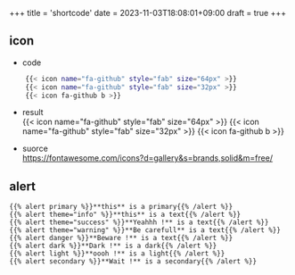 +++
title = 'shortcode'
date = 2023-11-03T18:08:01+09:00
draft = true
+++

## icon

* code

```Bash {linenos=table}
    {{< icon name="fa-github" style="fab" size="64px" >}}
    {{< icon name="fa-github" style="fab" size="32px" >}}
    {{< icon fa-github b >}}
```

* result   
  {{< icon name="fa-github" style="fab" size="64px" >}}
  {{< icon name="fa-github" style="fab" size="32px" >}}
  {{< icon fa-github b >}}

* suorce   
  https://fontawesome.com/icons?d=gallery&s=brands,solid&m=free/

## alert
```
{{% alert primary %}}**this** is a primary{{% /alert %}}
{{% alert theme="info" %}}**this** is a text{{% /alert %}}
{{% alert theme="success" %}}**Yeahhh !** is a text{{% /alert %}}
{{% alert theme="warning" %}}**Be carefull** is a text{{% /alert %}}
{{% alert danger %}}**Beware !** is a text{{% /alert %}}
{{% alert dark %}}**Dark !** is a dark{{% /alert %}}
{{% alert light %}}**oooh !** is a light{{% /alert %}}
{{% alert secondary %}}**Wait !** is a secondary{{% /alert %}}
```